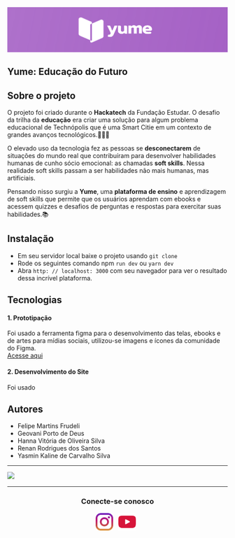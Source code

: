 <img src=".\images\YumeLogoRoxa.svg"/>

## **Yume: Educação do Futuro**

## Sobre o projeto
<p>

O projeto foi criado durante o **Hackatech** da Fundação Estudar. O desafio da trilha da **educação** era criar uma solução para algum problema educacional de Technópolis que é uma Smart Citie em um contexto de grandes avanços tecnológicos.👩‍💻🤖 

O elevado uso da tecnologia fez as pessoas se **desconectarem** de situações do mundo real que contribuíram para desenvolver habilidades humanas de cunho sócio emocional: as chamadas **soft skills**. Nessa realidade soft skills passam a ser habilidades não mais humanas, mas artificiais. 

Pensando nisso surgiu a **Yume**, uma **plataforma de ensino** e aprendizagem de soft skills que permite que os usuários aprendam com ebooks e acessem quizzes e desafios de perguntas e respostas para exercitar suas habilidades.📚

</p>


## Instalação

* Em seu servidor local baixe o projeto usando `git clone`
* Rode os seguintes comando npm `run dev`
ou 
`yarn dev`
* Abra `http: // localhost: 3000` com seu navegador para ver o resultado dessa incrível plataforma.

## Tecnologias

#### **1. Prototipação** 
Foi usado a ferramenta figma para o desenvolvimento das telas, ebooks e de artes para mídias sociais, utilizou-se imagens e ícones da comunidade do Figma.<br>
[Acesse aqui](https://www.figma.com/file/C0Ah4RTO2TfoonGvU1mVjP/Hackatech?node-id=7%3A3)


#### **2. Desenvolvimento do Site** 
Foi usado 
<br>


## Autores

* Felipe Martins Frudeli
* Geovani Porto de Deus
* Hanna Vitória de Oliveira Silva
* Renan Rodrigues dos Santos
* Yasmin Kaline de Carvalho Silva

<hr>
<img src=".\images\Telas.svg"/>


<hr/>
<h3 align="center">Conecte-se conosco</h3>
<p align="center">
<a href="https://www.instagram.com/plataformayume/"><img title="LinkedIn" src=".\images\Instagram.png" widht=0px height=40px></a>&nbsp;&nbsp;
<a href="https://www.youtube.com/channel/UCSzIkrw9IifSI89yDjy1BTg"><img title="Instagram" src=".\images\Youtube.png" widht=0px height=40px/></a>&nbsp;&nbsp;
</p>
</p>
